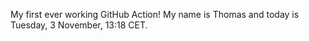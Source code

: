 My first ever working GitHub Action!
My name is Thomas and today is Tuesday, 3 November, 13:18 CET. 
